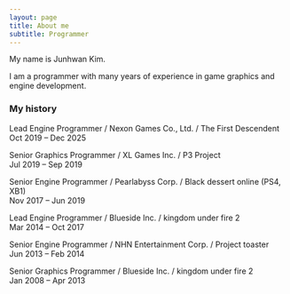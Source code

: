 ```yaml
---
layout: page
title: About me
subtitle: Programmer
---
```


My name is Junhwan Kim. 

I am a programmer with many years of experience in game graphics and engine development.

### My history

Lead Engine Programmer / Nexon Games Co., Ltd. / The First Descendent <br>
Oct 2019 – Dec 2025 

Senior Graphics Programmer / XL Games Inc. / P3 Project <br>
Jul 2019 – Sep 2019

Senior Engine Programmer / Pearlabyss Corp. / Black dessert online (PS4, XB1) <br>
Nov 2017 – Jun 2019 

Lead Engine Programmer / Blueside Inc. / kingdom under fire 2 <br>
Mar 2014 – Oct 2017 

Senior Engine Programmer / NHN Entertainment Corp. / Project toaster <br>
Jun 2013 – Feb 2014 

Senior Graphics Programmer / Blueside Inc. / kingdom under fire 2 <br>
Jan 2008 – Apr 2013
